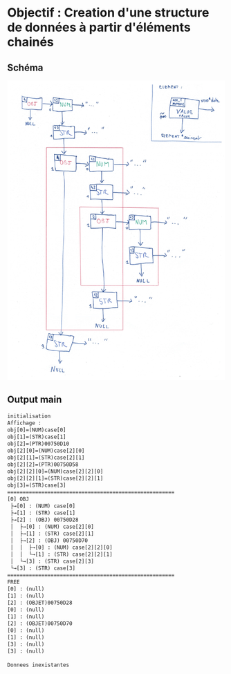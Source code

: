 # Objectif : Creation d'une structure de données à partir d'éléments chainés

## Schéma
![alt text](schema.jpg)

## Output main

    initialisation
    Affichage :
    obj[0]=(NUM)case[0]
    obj[1]=(STR)case[1]
    obj[2]=(PTR)00750D10
    obj[2][0]=(NUM)case[2][0]
    obj[2][1]=(STR)case[2][1]
    obj[2][2]=(PTR)00750D58
    obj[2][2][0]=(NUM)case[2][2][0]
    obj[2][2][1]=(STR)case[2][2][1]
    obj[3]=(STR)case[3]
    ======================================================
    [0] OBJ
     ├→[0] : (NUM) case[0]
     ├→[1] : (STR) case[1]
     ├→[2] : (OBJ) 00750D28
     │  ├→[0] : (NUM) case[2][0]
     │  ├→[1] : (STR) case[2][1]
     │  ├→[2] : (OBJ) 00750D70
     │  │  ├→[0] : (NUM) case[2][2][0]
     │  │  └→[1] : (STR) case[2][2][1]
     │  └→[3] : (STR) case[2][3]
     └→[3] : (STR) case[3]
    ======================================================
    FREE
    [0] : (null)
    [1] : (null)
    [2] : (OBJET)00750D28
    [0] : (null)
    [1] : (null)
    [2] : (OBJET)00750D70
    [0] : (null)
    [1] : (null)
    [3] : (null)
    [3] : (null)

    Donnees inexistantes
